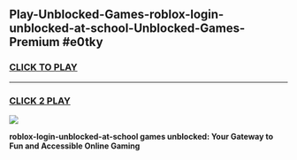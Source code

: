 
## Play-Unblocked-Games-roblox-login-unblocked-at-school-Unblocked-Games-Premium #e0tky
<h3>
<a href="https://premium.freeplayer.one?title=roblox-login-unblocked-at-school&ref=12M">CLICK TO PLAY</a></h3>
<hr>

<h3>
<a href="https://premium.freeplayer.one?title=roblox-login-unblocked-at-school&ref=12M">CLICK 2 PLAY</a>
  
</h3>

<a href="https://premium.freeplayer.one?title=roblox-login-unblocked-at-school&ref=12M"><img src="https://clearcache.store/games.png"></a>


**roblox-login-unblocked-at-school games unblocked: Your Gateway to Fun and Accessible Online Gaming**
